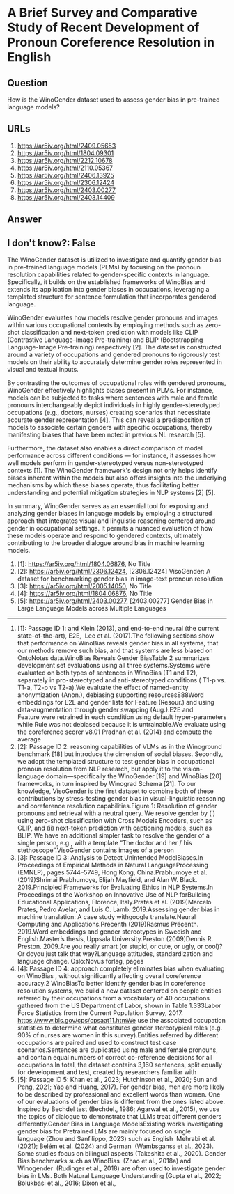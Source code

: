 # A Brief Survey and Comparative Study of Recent Development of Pronoun Coreference Resolution in English

## Question

How is the WinoGender dataset used to assess gender bias in pre-trained language models?

## URLs

1. https://ar5iv.org/html/2409.05653
2. https://ar5iv.org/html/1804.09301
3. https://ar5iv.org/html/2212.10678
4. https://ar5iv.org/html/2110.05367
5. https://ar5iv.org/html/2406.13925
6. https://ar5iv.org/html/2306.12424
7. https://ar5iv.org/html/2403.00277
8. https://ar5iv.org/html/2403.14409

## Answer

## I don't know?: False

The WinoGender dataset is utilized to investigate and quantify gender bias in pre-trained language models (PLMs) by focusing on the pronoun resolution capabilities related to gender-specific contexts in language. Specifically, it builds on the established frameworks of WinoBias and extends its application into gender biases in occupations, leveraging a templated structure for sentence formulation that incorporates gendered language.

WinoGender evaluates how models resolve gender pronouns and images within various occupational contexts by employing methods such as zero-shot classification and next-token prediction with models like CLIP (Contrastive Language–Image Pre-training) and BLIP (Bootstrapping Language-Image Pre-training) respectively [2]. The dataset is constructed around a variety of occupations and gendered pronouns to rigorously test models on their ability to accurately determine gender roles represented in visual and textual inputs.

By contrasting the outcomes of occupational roles with gendered pronouns, WinoGender effectively highlights biases present in PLMs. For instance, models can be subjected to tasks where sentences with male and female pronouns interchangeably depict individuals in highly gender-stereotyped occupations (e.g., doctors, nurses) creating scenarios that necessitate accurate gender representation [4]. This can reveal a predisposition of models to associate certain genders with specific occupations, thereby manifesting biases that have been noted in previous NL research [5].

Furthermore, the dataset also enables a direct comparison of model performance across different conditions — for instance, it assesses how well models perform in gender-stereotyped versus non-stereotyped contexts [1]. The WinoGender framework's design not only helps identify biases inherent within the models but also offers insights into the underlying mechanisms by which these biases operate, thus facilitating better understanding and potential mitigation strategies in NLP systems [2] [5].

In summary, WinoGender serves as an essential tool for exposing and analyzing gender biases in language models by employing a structured approach that integrates visual and linguistic reasoning centered around gender in occupational settings. It permits a nuanced evaluation of how these models operate and respond to gendered contexts, ultimately contributing to the broader dialogue around bias in machine learning models.

1. [1]:  https://ar5iv.org/html/1804.06876, No Title
2. [2]:  https://ar5iv.org/html/2306.12424, [2306.12424] VisoGender: A dataset for benchmarking gender bias in image-text pronoun resolution
3. [3]:  https://ar5iv.org/html/2005.14050, No Title
4. [4]:  https://ar5iv.org/html/1804.06876, No Title
5. [5]:  https://ar5iv.org/html/2403.00277, [2403.00277] Gender Bias in Large Language Models across Multiple Languages
---
1. [1]:  Passage ID 1: and Klein (2013), and end-to-end neural (the current state-of-the-art), E2E,  Lee et al. (2017).The following sections show that performance on WinoBias reveals gender bias in all systems, that our methods remove such bias, and that systems are less biased on OntoNotes data.WinoBias Reveals Gender BiasTable 2 summarizes development set evaluations using all three systems.Systems were evaluated on both types of sentences in WinoBias (T1 and T2), separately in pro-stereotyped and anti-stereotyped conditions ( T1-p vs. T1-a, T2-p vs T2-a).We evaluate the effect of named-entity anonymization (Anon.), debiasing supporting resources888Word embeddings for E2E and gender lists for Feature (Resour.) and using data-augmentation through gender swapping (Aug.).E2E and Feature were retrained in each condition using default hyper-parameters while Rule was not debiased because it is untrainable.We evaluate using the coreference scorer v8.01 Pradhan et al. (2014) and compute the average
2. [2]:  Passage ID 2: reasoning capabilities of VLMs as in the Winoground benchmark [18] but introduce the dimension of social biases. Secondly, we adopt the templated structure to test gender bias in occupational pronoun resolution from NLP research, but apply it to the vision-language domain—specifically the WinoGender [19] and WinoBias [20] frameworks, in turn inspired by Winograd Schema [21]. To our knowledge, VisoGender is the first dataset to combine both of these contributions by stress-testing gender bias in visual-linguistic reasoning and coreference resolution capabilities.Figure 1: Resolution of gender pronouns and retrieval with a neutral query. We resolve gender by (i) using zero-shot classification with Cross Models Encoders, such as CLIP, and (ii) next-token prediction with captioning models, such as BLIP. We have an additional simpler task to resolve the gender of a single person, e.g., with a template “The doctor and her / his stethoscope”.VisoGender contains images of a person
3. [3]:  Passage ID 3: Analysis to Detect Unintended ModelBiases.In Proceedings of Empirical Methods in Natural LanguageProcessing (EMNLP), pages 5744–5749, Hong Kong, China.Prabhumoye et al. (2019)Shrimai Prabhumoye, Elijah Mayfield, and Alan W. Black. 2019.Principled Frameworks for Evaluating Ethics in NLP Systems.In Proceedings of the Workshop on Innovative Use of NLP forBuilding Educational Applications, Florence, Italy.Prates et al. (2019)Marcelo Prates, Pedro Avelar, and Luis C. Lamb. 2019.Assessing gender bias in machine translation: A case study withgoogle translate.Neural Computing and Applications.Précenth (2019)Rasmus Précenth. 2019.Word embeddings and gender stereotypes in Swedish and English.Master’s thesis, Uppsala University.Preston (2009)Dennis R. Preston. 2009.Are you really smart (or stupid, or cute, or ugly, or cool)? Or doyou just talk that way?Language attitudes, standardization and language change. Oslo:Novus forlag, pages
4. [4]:  Passage ID 4: approach completely eliminates bias when evaluating on WinoBias , without significantly affecting overall coreference accuracy.2 WinoBiasTo better identify gender bias in coreference resolution systems, we build a new dataset centered on people entities referred by their occupations from a vocabulary of 40 occupations gathered from the US Department of Labor, shown in Table 1.333Labor Force Statistics from the Current Population Survey, 2017. https://www.bls.gov/cps/cpsaat11.htmWe use the associated occupation statistics to determine what constitutes gender stereotypical roles (e.g. 90% of nurses are women in this survey).Entities referred by different occupations are paired and used to construct test case scenarios.Sentences are duplicated using male and female pronouns, and contain equal numbers of correct co-reference decisions for all occupations.In total, the dataset contains 3,160 sentences, split equally for development and test, created by researchers familiar with
5. [5]:  Passage ID 5: Khan et al., 2023; Hutchinson et al., 2020; Sun and Peng, 2021; Yao and Huang, 2017). For gender bias, men are more likely to be described by professional and excellent words than women. One of our evaluations of gender bias is different from the ones listed above. Inspired by Bechdel test (Bechdel., 1986; Agarwal et al., 2015), we use the topics of dialogue to demonstrate that LLMs treat different genders differently.Gender Bias in Language ModelsExisting works investigating gender bias for Pretrained LMs are mainly focused on single language (Zhou and Sanfilippo, 2023) such as English  Mehrabi et al. (2021); Belém et al. (2024) and German  (Wambsganss et al., 2023). Some studies focus on bilingual aspects (Takeshita et al., 2020). Gender Bias benchmarks such as WinoBias  (Zhao et al., 2018a) and Winogender  (Rudinger et al., 2018) are often used to investigate gender bias in LMs. Both Natural Language Understanding (Gupta et al., 2022; Bolukbasi et al., 2016; Dixon et al.,